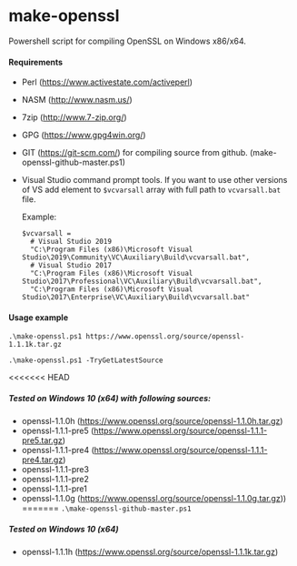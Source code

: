 # make-openssl
Powershell script for compiling OpenSSL on Windows x86/x64.

#### Requirements
- Perl (https://www.activestate.com/activeperl)
- NASM (http://www.nasm.us/)
- 7zip (http://www.7-zip.org/)
- GPG (https://www.gpg4win.org/)
- GIT (https://git-scm.com/) for compiling source from github. (make-openssl-github-master.ps1)  

- Visual Studio command prompt tools.
  If you want to use other versions of VS add element to `$vcvarsall` array with full path to `vcvarsall.bat` file.

  Example:
  ```
  $vcvarsall =
    # Visual Studio 2019
    "C:\Program Files (x86)\Microsoft Visual Studio\2019\Community\VC\Auxiliary\Build\vcvarsall.bat",
    # Visual Studio 2017
    "C:\Program Files (x86)\Microsoft Visual Studio\2017\Professional\VC\Auxiliary\Build\vcvarsall.bat",
    "C:\Program Files (x86)\Microsoft Visual Studio\2017\Enterprise\VC\Auxiliary\Build\vcvarsall.bat"
  ```      

#### Usage example
  `.\make-openssl.ps1 https://www.openssl.org/source/openssl-1.1.1k.tar.gz`

  `.\make-openssl.ps1 -TryGetLatestSource`

<<<<<<< HEAD
##### Tested on Windows 10 (x64) with following sources:
- openssl-1.1.0h (https://www.openssl.org/source/openssl-1.1.0h.tar.gz)
- openssl-1.1.1-pre5 (https://www.openssl.org/source/openssl-1.1.1-pre5.tar.gz)
- openssl-1.1.1-pre4 (https://www.openssl.org/source/openssl-1.1.1-pre4.tar.gz)
- openssl-1.1.1-pre3
- openssl-1.1.1-pre2
- openssl-1.1.1-pre1
- openssl-1.1.0g (https://www.openssl.org/source/openssl-1.1.0g.tar.gz))
=======
  `.\make-openssl-github-master.ps1`

##### Tested on Windows 10 (x64)
- openssl-1.1.1h (https://www.openssl.org/source/openssl-1.1.1k.tar.gz)
